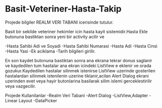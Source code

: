 # Basit-Veteriner-Hasta-Takip

Projede bilgiler REALM VERI TABANI icerisinde tutulur.

Basit bir sekilde veteriner hekimler icin hasta kayit sistemidir.Hasta Ekle butonuna bastiktan sonra yeni bir activity acilir ve

  -Hasta Sahibi Adi ve Soyadi
  -Hasta Sahibi Numarasi
  -Hasta Adi
  -Hasta Cinsi
  -Hasta Yasi
  -Ek aciklama
  -Tarih bilgileri girilir.

En son kaydet butonuna bastiktan sonra ana ekrana tekrar donus saglanir ve kaydedilen tum hastalar ana ekran icindeki ListView e eklenir ve orada gozukur.Kaydedilen hastalar silinmek istenirse ListView uzerinde gosterilen hastalardan silinmek istenilenin uzerine tiklanir,acilan Alert Dialog ekrani uzerinden evet veya hayir butonlarina basilarak silim islemi gerceklestirilir veya vazgecilir.

Projede Kullanilanlar
  -Realm Veri Tabani 
  -Alert Dialog 
  -ListView,Adapter
  -Linear Layout
  -DataPicker
